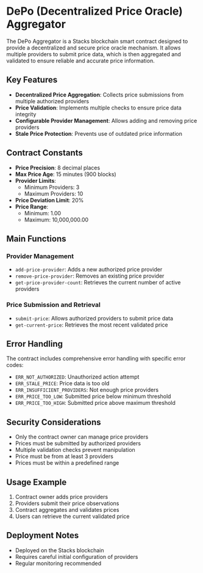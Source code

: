 # DePo (Decentralized Price Oracle) Aggregator

The DePo Aggregator is a Stacks blockchain smart contract designed to provide a decentralized and secure price oracle mechanism. It allows multiple providers to submit price data, which is then aggregated and validated to ensure reliable and accurate price information.

## Key Features

- **Decentralized Price Aggregation**: Collects price submissions from multiple authorized providers
- **Price Validation**: Implements multiple checks to ensure price data integrity
- **Configurable Provider Management**: Allows adding and removing price providers
- **Stale Price Protection**: Prevents use of outdated price information

## Contract Constants

- **Price Precision**: 8 decimal places
- **Max Price Age**: 15 minutes (900 blocks)
- **Provider Limits**: 
  - Minimum Providers: 3
  - Maximum Providers: 10
- **Price Deviation Limit**: 20%
- **Price Range**: 
  - Minimum: 1.00
  - Maximum: 10,000,000.00

## Main Functions

### Provider Management
- `add-price-provider`: Adds a new authorized price provider
- `remove-price-provider`: Removes an existing price provider
- `get-price-provider-count`: Retrieves the current number of active providers

### Price Submission and Retrieval
- `submit-price`: Allows authorized providers to submit price data
- `get-current-price`: Retrieves the most recent validated price

## Error Handling

The contract includes comprehensive error handling with specific error codes:
- `ERR_NOT_AUTHORIZED`: Unauthorized action attempt
- `ERR_STALE_PRICE`: Price data is too old
- `ERR_INSUFFICIENT_PROVIDERS`: Not enough price providers
- `ERR_PRICE_TOO_LOW`: Submitted price below minimum threshold
- `ERR_PRICE_TOO_HIGH`: Submitted price above maximum threshold

## Security Considerations

- Only the contract owner can manage price providers
- Prices must be submitted by authorized providers
- Multiple validation checks prevent manipulation
- Price must be from at least 3 providers
- Prices must be within a predefined range

## Usage Example

1. Contract owner adds price providers
2. Providers submit their price observations
3. Contract aggregates and validates prices
4. Users can retrieve the current validated price

## Deployment Notes

- Deployed on the Stacks blockchain
- Requires careful initial configuration of providers
- Regular monitoring recommended